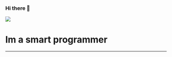 ### Hi there 👋

<img src='https://img.shields.io/badge/mysql-%2300f.svg?style=for-the-badge&logo=mysql&logoColor=white'></img>

<h1 class='center'>Im a smart programmer</h1>
<hr></hr>
